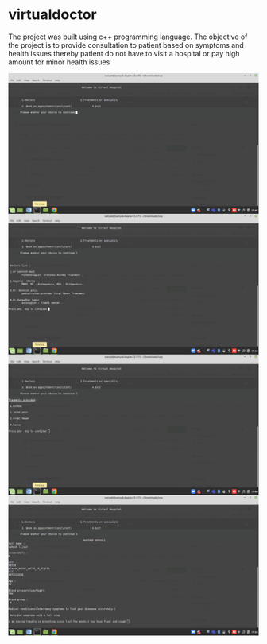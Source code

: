 # virtualdoctor
The project was built using c++ programming language. The objective of the project is to provide consultation to patient based on symptoms and health issues thereby patient do not have to visit a hospital or pay high amount for minor health  issues



<img align="right" alt="GIF" src="https://github.com/SAMYAKLJAIN/virtualdoctor/blob/master/Screenshots/home.png" />

<img align="right" alt="GIF" src="https://github.com/SAMYAKLJAIN/virtualdoctor/blob/master/Screenshots/doctorslist.png" />

<img align="right" alt="GIF" src="https://github.com/SAMYAKLJAIN/virtualdoctor/blob/master/Screenshots/treaments.png" />

<img align="right" alt="GIF" src="https://github.com/SAMYAKLJAIN/virtualdoctor/blob/master/Screenshots/Conslutation.png" />


